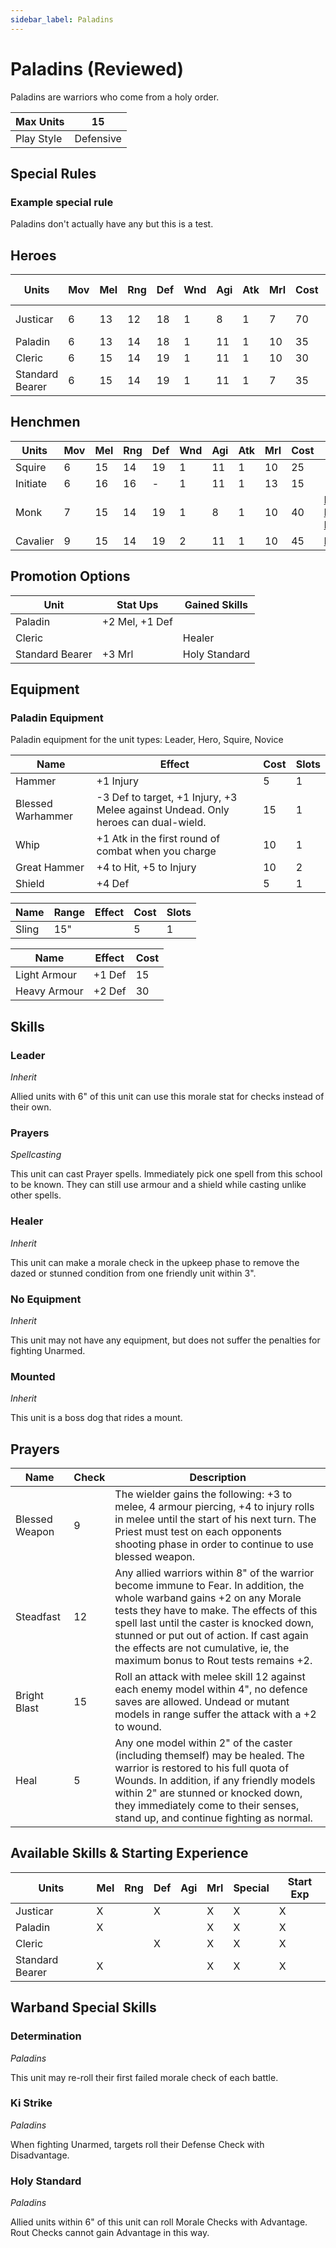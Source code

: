 ```yaml
---
sidebar_label: Paladins
---
```

# Paladins (Reviewed)
Paladins are warriors who come from a holy order.

| Max Units | 15 |
| ---- | ---- |
| Play Style | Defensive |

## Special Rules
### Example special rule
Paladins don't actually have any but this is a test.
## Heroes
| Units | Mov | Mel | Rng | Def | Wnd | Agi | Atk | Mrl | Cost | Abilities | Skill Types | Cap |
| ---- | ---- | ---- | ---- | ---- | ---- | ---- | ---- | ---- | ---- | ---- | ---- | ---- |
| Justicar  | 6 | 13 | 12 | 18 | 1 | 8 | 1 | 7 | 70 | [Leader](#leader), [Prayers](#prayers) | 1 |
| Paladin  | 6 | 13 | 14 | 18 | 1 | 11 | 1 | 10 | 35 |  | None |
| Cleric  | 6 | 15 | 14 | 19 | 1 | 11 | 1 | 10 | 30 | [Healer](#healer) | 1 |
| Standard Bearer  | 6 | 15 | 14 | 19 | 1 | 11 | 1 | 7 | 35 | [Holy Standard](#holy-standard) | None |

<!--
Skill Types column still exists above.

Also, I was thinking, Wnd, Atk, and Mov are all different to Mel, Rng, Def, Mrl. I think we should group them together. My suggested order would be:

Mov, Atk, Wnd, Mel, Rng, Def, Agi, Mrl

This way people could see how generally scary a unit is immediately (via Atk and Wnd) and then get a sense of how it performs at each Check.
-->
## Henchmen
| Units | Mov | Mel | Rng | Def | Wnd | Agi | Atk | Mrl | Cost | Abilities | Cap |
| ---- | ---- | ---- | ---- | ---- | ---- | ---- | ---- | ---- | ---- | ---- | ---- |
| Squire | 6 | 15 | 14 | 19 | 1 | 11 | 1 | 10 | 25 |  | None |
| Initiate | 6 | 16 | 16 | - | 1 | 11 | 1 | 13 | 15 |  | None |
| Monk | 7 | 15 | 14 | 19 | 1 | 8 | 1 | 10 | 40 | [Ki Strike](#ki-strike), [No Equipment](#no-equipment) | 3 |
| Cavalier | 9 | 15 | 14 | 19 | 2 | 11 | 1 | 10 | 45 | [Mounted](#mounted) | 3 |

## Promotion Options
| Unit | Stat Ups | Gained Skills |
| ---- | ---- | ---- |
| Paladin | +2 Mel, +1 Def |  |
| Cleric |  | Healer |
| Standard Bearer | +3 Mrl | Holy Standard |

## Equipment

### Paladin Equipment 
Paladin equipment for the unit types: Leader, Hero, Squire, Novice

| Name | Effect | Cost | Slots |
| ---- | ------ | ---- | ----- |
| Hammer | +1 Injury | 5 | 1 |
| Blessed Warhammer | -3 Def to target, +1 Injury, +3 Melee against Undead. Only heroes can dual-wield. | 15 | 1 |
| Whip | +1 Atk in the first round of combat when you charge | 10 | 1 |
| Great Hammer | +4 to Hit, +5 to Injury | 10 | 2 |
| Shield | +4 Def | 5 | 1 |

| Name | Range | Effect | Cost | Slots |
| ---- | ----- | ------ | ---- | ----- |
| Sling | 15" |  | 5 | 1 |

| Name | Effect | Cost |
| ---- | ------ | ---- |
| Light Armour | +1 Def | 15 |
| Heavy Armour | +2 Def | 30 |
<!--
Instead of 'Name' for each column, it could be 'Melee Weapons', 'Ranged Weapons', and 'Armour'?
-->

## Skills 
### Leader
*Inherit*

<!--
Did you mean 'Inherent'?
-->

Allied units with 6" of this unit can use this morale stat for checks instead of their own.
### Prayers
*Spellcasting*

This unit can cast Prayer spells. Immediately pick one spell from this school to be known. They can still use armour and a shield while casting unlike other spells.
### Healer
*Inherit*

This unit can make a morale check in the upkeep phase to remove the dazed or stunned condition from one friendly unit within 3".
### No Equipment
*Inherit*

This unit may not have any equipment, but does not suffer the penalties for fighting Unarmed.
### Mounted
*Inherit*

This unit is a boss dog that rides a mount.

## Prayers 

| Name | Check | Description |
| ---- | ------ | ---- |
| Blessed Weapon | 9 | The wielder gains the following: +3 to melee, 4 armour piercing, +4 to injury rolls in melee until the start of his next turn. The Priest must test on each opponents shooting phase in order to continue to use blessed weapon. |
| Steadfast | 12 | Any allied warriors within 8" of the warrior become immune to Fear. In addition, the whole warband gains +2 on any Morale tests they have to make. The effects of this spell last until the caster is knocked down, stunned or put out of action. If cast again the effects are not cumulative, ie, the maximum bonus to Rout tests remains +2. |
| Bright Blast | 15 | Roll an attack with melee skill 12 against each enemy model within 4", no defence saves are allowed. Undead or mutant models in range suffer the attack with a +2 to wound. |
| Heal | 5 | Any one model within 2" of the caster (including themself) may be healed. The warrior is restored to his full quota of Wounds. In addition, if any friendly models within 2" are stunned or knocked down, they immediately come to their senses, stand up, and continue fighting as normal. |


## Available Skills & Starting Experience
| Units | Mel | Rng | Def | Agi | Mrl | Special | Start Exp |
| ---- | ---- | ---- | ---- | ---- | ---- | ---- | ---- |
| Justicar | X |  | X |  | X | X | X | 2 |
| Paladin | X |  |  |  | X | X | X |  |
| Cleric |  |  | X |  | X | X | X |  |
| Standard Bearer | X |  |  |  | X | X | X |  |
<!--
Extra column generated above. 'Start exp' is also getting 'X's for some reason? I think we should add some dummy data in.
-->
## Warband Special Skills 
### Determination
*Paladins*

This unit may re-roll their first failed morale check of each battle.
### Ki Strike
*Paladins*

When fighting Unarmed, targets roll their Defense Check with Disadvantage.
### Holy Standard
*Paladins*

Allied units within 6" of this unit can roll Morale Checks with Advantage. Rout Checks cannot gain Advantage in this way.
